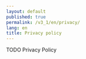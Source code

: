 ```yaml
---
layout: default
published: true
permalink: /v3_1/en/privacy/
lang: en
title: Privacy policy
---
```


TODO Privacy Policy
